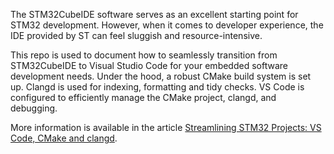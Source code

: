 The STM32CubeIDE software serves as an excellent starting point for STM32 development. However, when it comes to developer experience, the IDE provided by ST can feel sluggish and resource-intensive.

This repo is used to document how to seamlessly transition from STM32CubeIDE to Visual Studio Code for your embedded software development needs. Under the hood, a robust CMake build system is set up. Clangd is used for indexing, formatting and tidy checks. VS Code is configured to efficiently manage the CMake project, clangd, and debugging.

More information is available in the article [Streamlining STM32 Projects: VS Code, CMake and clangd](https://dev.to/mcmattia/streamlining-stm32-projects-vs-code-cmake-and-clangd-bhp).